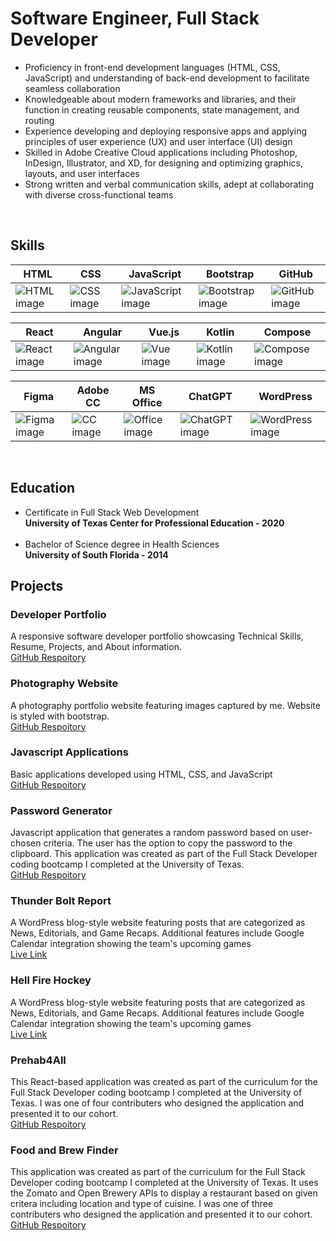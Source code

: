 # Software Engineer, Full Stack Developer

<ul>
  <li> Proficiency in front-end development languages (HTML, CSS, JavaScript) and understanding of back-end development to facilitate seamless collaboration</li>
  <li> Knowledgeable about modern frameworks and libraries, and their function in creating reusable components, state management, and routing </li>
  <li> Experience developing and deploying responsive apps and applying principles of user experience (UX) and user interface (UI) design </li>
  <li> Skilled in Adobe Creative Cloud applications including Photoshop, InDesign, Illustrator, and XD, for designing and optimizing graphics, layouts, and user interfaces</li>
  <li> Strong written and verbal communication skills, adept at collaborating with diverse cross-functional teams </li>
</ul> 
<br>

## Skills
| HTML | CSS | JavaScript | Bootstrap | GitHub |
| --- | --- | --- | --- | --- |
| ![HTML image](https://img.icons8.com/nolan/64/html-filetype.png) | ![CSS image](https://img.icons8.com/nolan/64/css-filetype.png) | ![JavaScript image](https://img.icons8.com/?size=64&id=laVIsJnTtYoj&format=png) | ![Bootstrap image](https://img.icons8.com/color/64/bootstrap.png) | ![GitHub image](https://img.icons8.com/?size=64&id=52539&format=png) |

| React | Angular | Vue.js | Kotlin | Compose |
| --- | --- | --- | --- | --- |
| ![React image](https://cdn-icons-png.flaticon.com/64/3459/3459528.png) | ![Angular image](https://img.icons8.com/color/64/angularjs.png) | ![Vue image](https://img.icons8.com/color//vue-js.png) | ![Kotlin image](https://img.icons8.com/?size=64&id=ZoxjA0jZDdFZ&format=png) | ![Compose image](https://img.icons8.com/?size=64&id=17836&format=png) |

| Figma | Adobe CC | MS Office | ChatGPT | WordPress |
| --- | --- | --- | --- | --- |
| ![Figma image](https://img.icons8.com/?size=64&id=zfHRZ6i1Wg0U&format=png) | ![CC image](https://cdn.icon-icons.com/icons2/3053/PNG/64/adobe_cc_macos_bigsur_icon_190457.png) | ![Office image](https://img.icons8.com/?size=64&id=wUAGUBXx2syB&format=png) | ![ChatGPT image](https://img.icons8.com/?size=64&id=TUk7vxvtu6hX&format=png) | ![WordPress image](https://img.icons8.com/?size=64&id=13664&format=png) |
<br>

## Education
* Certificate in Full Stack Web Development <br>
**University of Texas Center for Professional Education - 2020**
  <br><br>
* Bachelor of Science degree in Health Sciences <br>
**University of South Florida - 2014**

## Projects

### Developer Portfolio
A responsive software developer portfolio showcasing Technical Skills, Resume, Projects, and About information. <br>
[GitHub Respoitory](https://github.com/stevenrsewell/DeveloperPortfolio)

### Photography Website
A photography portfolio website featuring images captured by me. Website is styled with bootstrap. <br>
[GitHub Respoitory](https://github.com/stevenrsewell/Photography)

### Javascript Applications
Basic applications developed using HTML, CSS, and JavaScript <br>
[GitHub Respoitory](https://www.github.com/stevenrsewell/Javascript-Applications)

### Password Generator
Javascript application that generates a random password based on user-chosen criteria. The user has the option to copy the password to the clipboard. This application was created as part of the Full Stack Developer coding bootcamp I completed at the University of Texas.<br>
[GitHub Respoitory](https://github.com/stevenrsewell/Password-Generator)

### Thunder Bolt Report
A WordPress blog-style website featuring posts that are categorized as News, Editorials, and Game Recaps. Additional features include Google Calendar integration showing the team's upcoming games <br>
[Live Link](https://lightningstrikesgames.sport.blog/)

### Hell Fire Hockey
A WordPress blog-style website featuring posts that are categorized as News, Editorials, and Game Recaps. Additional features include Google Calendar integration showing the team's upcoming games <br>
[Live Link](https://hellfirehockey.wordpress.com/)

### Prehab4All
This React-based application was created as part of the curriculum for the Full Stack Developer coding bootcamp I completed at the University of Texas. I was one of four contributers who designed the application and presented it to our cohort. <br>
[GitHub Respoitory](https://github.com/stevenrsewell/Prehab4All)

### Food and Brew Finder
This application was created as part of the curriculum for the Full Stack Developer coding bootcamp I completed at the University of Texas. It uses the Zomato and Open Brewery APIs to display a restaurant based on given critera including location and type of cuisine. I was one of three contributers who designed the application and presented it to our cohort. <br>
[GitHub Respoitory](https://github.com/danfenichel/Project1)
